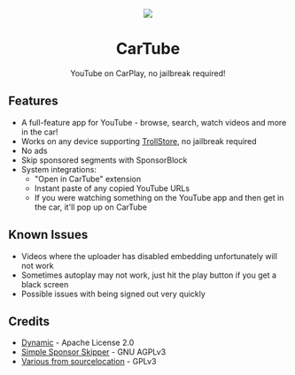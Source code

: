 <p align="center">
  <img align="center" src='https://raw.githubusercontent.com/Avangelista/CarTube/main/Icon/CarTubeTransparent.png'>
</p>
<h1 align="center">CarTube</h1>
<p align="center">YouTube on CarPlay, no jailbreak required!</p>

## Features
- A full-feature app for YouTube - browse, search, watch videos and more in the car!
- Works on any device supporting [TrollStore](https://github.com/opa334/TrollStore), no jailbreak required
- No ads
- Skip sponsored segments with SponsorBlock
- System integrations:
  - "Open in CarTube" extension
  - Instant paste of any copied YouTube URLs
  - If you were watching something on the YouTube app and then get in the car, it'll pop up on CarTube

## Known Issues
- Videos where the uploader has disabled embedding unfortunately will not work
- Sometimes autoplay may not work, just hit the play button if you get a black screen
- Possible issues with being signed out very quickly

## Credits
- [Dynamic](https://github.com/mhdhejazi/Dynamic) - Apache License 2.0
- [Simple Sponsor Skipper](https://greasyfork.org/en/scripts/453320-simple-sponsor-skipper) - GNU AGPLv3
- [Various from sourcelocation](https://github.com/sourcelocation) - GPLv3
